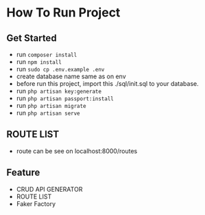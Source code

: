 # How To Run Project

## Get Started

-   run `composer install`
-   run `npm install`
-   run `sudo cp .env.example .env`
-   create database name same as on env
-   before run this project, import this ./sql/init.sql to your database.
-   run `php artisan key:generate`
-   run `php artisan passport:install`
-   run `php artisan migrate`
-   run `php artisan serve`

## ROUTE LIST

-   route can be see on localhost:8000/routes

## Feature

-   CRUD API GENERATOR
-   ROUTE LIST
-   Faker Factory
